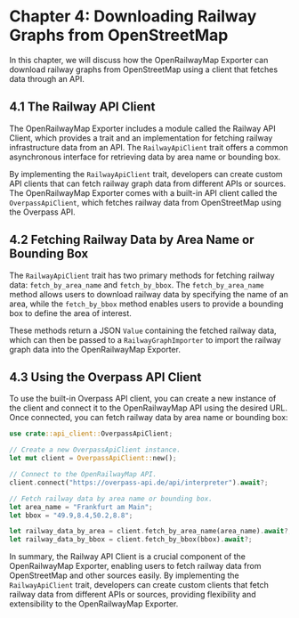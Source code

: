 # Chapter 4: Downloading Railway Graphs from OpenStreetMap

In this chapter, we will discuss how the OpenRailwayMap Exporter can download railway graphs from OpenStreetMap using a client that fetches data through an API.

## 4.1 The Railway API Client

The OpenRailwayMap Exporter includes a module called the Railway API Client, which provides a trait and an implementation for fetching railway infrastructure data from an API. The `RailwayApiClient` trait offers a common asynchronous interface for retrieving data by area name or bounding box.

By implementing the `RailwayApiClient` trait, developers can create custom API clients that can fetch railway graph data from different APIs or sources. The OpenRailwayMap Exporter comes with a built-in API client called the `OverpassApiClient`, which fetches railway data from OpenStreetMap using the Overpass API.

## 4.2 Fetching Railway Data by Area Name or Bounding Box

The `RailwayApiClient` trait has two primary methods for fetching railway data: `fetch_by_area_name` and `fetch_by_bbox`. The `fetch_by_area_name` method allows users to download railway data by specifying the name of an area, while the `fetch_by_bbox` method enables users to provide a bounding box to define the area of interest.

These methods return a JSON `Value` containing the fetched railway data, which can then be passed to a `RailwayGraphImporter` to import the railway graph data into the OpenRailwayMap Exporter.

## 4.3 Using the Overpass API Client

To use the built-in Overpass API client, you can create a new instance of the client and connect it to the OpenRailwayMap API using the desired URL. Once connected, you can fetch railway data by area name or bounding box:

```rust
use crate::api_client::OverpassApiClient;

// Create a new OverpassApiClient instance.
let mut client = OverpassApiClient::new();

// Connect to the OpenRailwayMap API.
client.connect("https://overpass-api.de/api/interpreter").await?;

// Fetch railway data by area name or bounding box.
let area_name = "Frankfurt am Main";
let bbox = "49.9,8.4,50.2,8.8";

let railway_data_by_area = client.fetch_by_area_name(area_name).await?;
let railway_data_by_bbox = client.fetch_by_bbox(bbox).await?;
```

In summary, the Railway API Client is a crucial component of the OpenRailwayMap Exporter, enabling users to fetch railway data from OpenStreetMap and other sources easily. By implementing the `RailwayApiClient` trait, developers can create custom clients that fetch railway data from different APIs or sources, providing flexibility and extensibility to the OpenRailwayMap Exporter.
